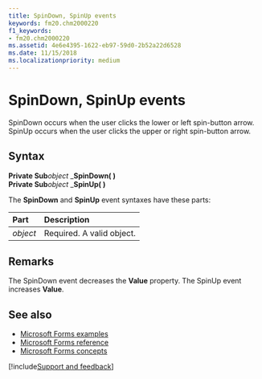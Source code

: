 ```yaml
---
title: SpinDown, SpinUp events
keywords: fm20.chm2000220
f1_keywords:
- fm20.chm2000220
ms.assetid: 4e6e4395-1622-eb97-59d0-2b52a22d6528
ms.date: 11/15/2018
ms.localizationpriority: medium
---
```



# SpinDown, SpinUp events

SpinDown occurs when the user clicks the lower or left spin-button arrow. SpinUp occurs when the user clicks the upper or right spin-button arrow.

## Syntax

**Private Sub**_object_ _**SpinDown( )** <br/>
**Private Sub**_object_ _**SpinUp( )**

The **SpinDown** and **SpinUp** event syntaxes have these parts:

|Part|Description|
|:-----|:-----|
| _object_|Required. A valid object.|

## Remarks

The SpinDown event decreases the **Value** property. The SpinUp event increases **Value**.

## See also

- [Microsoft Forms examples](examples-microsoft-forms.md)
- [Microsoft Forms reference](reference-microsoft-forms.md)
- [Microsoft Forms concepts](concepts-microsoft-forms.md)

[!include[Support and feedback](~/includes/feedback-boilerplate.md)]